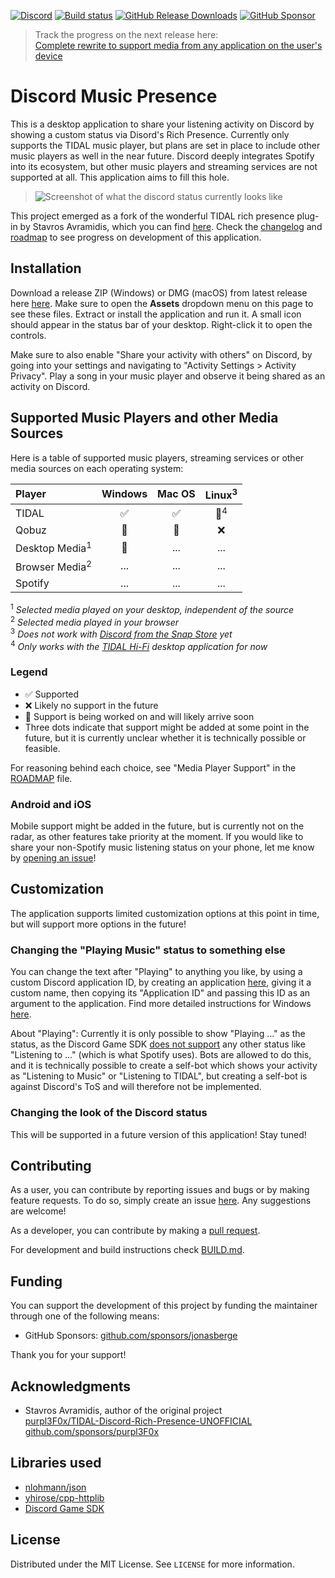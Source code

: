 [![Discord](https://img.shields.io/discord/1224509771068211292?logo=discord&logoColor=eee&label=Discord&labelColor=464ce5)](https://discord.gg/ShVUZCW5a2)
[![Build status](https://ci.appveyor.com/api/projects/status/bthj30lvfthw9es0?svg=true)](https://ci.appveyor.com/project/jonasberge/discord-music-presence)
[![GitHub Release Downloads](https://img.shields.io/github/downloads/jonasberge/discord-music-presence/total?style=flat)](https://github.com/jonasberge/discord-music-presence/releases)
[![GitHub Sponsor](https://img.shields.io/badge/sponsor-30363D?style=flat&logo=GitHub-Sponsors)](https://github.com/sponsors/jonasberge)

> Track the progress on the next release here:  
[Complete rewrite to support media from any application on the user's device](https://github.com/jonasberge/discord-music-presence/issues/2)

# Discord Music Presence

This is a desktop application to share your listening activity
on Discord by showing a custom status via Disord's Rich Presence.
Currently only supports the TIDAL music player, but plans are set in place
to include other music players as well in the near future.
Discord deeply integrates Spotify into its ecosystem,
but other music players and streaming services are not supported at all.
This application aims to fill this hole.

> ![Screenshot of what the discord status currently looks like](./assets/screenshot.png)

This project emerged as a fork of the wonderful TIDAL rich presence plug-in by Stavros Avramidis,
which you can find [here](https://github.com/purpl3F0x/TIDAL-Discord-Rich-Presence-UNOFFICIAL).
Check the [changelog](./CHANGELOG.md) and [roadmap](./ROADMAP.md)
to see progress on development of this application.

## Installation

Download a release ZIP (Windows) or DMG (macOS) from latest release here
[here](https://github.com/jonasberge/discord-music-presence/releases).
Make sure to open the **Assets** dropdown menu on this page to see these files.
Extract or install the application and run it.
A small icon should appear in the status bar of your desktop.
Right-click it to open the controls.

Make sure to also enable "Share your activity with others" on Discord,
by going into your settings and navigating to "Activity Settings > Activity Privacy".
Play a song in your music player and observe it being shared as an activity on Discord.

## Supported Music Players and other Media Sources

Here is a table of supported music players, streaming services
or other media sources on each operating system:

| Player | Windows | Mac OS | Linux<sup>3</sup> |
|:-|:-:|:-:|:-:|
| TIDAL | :white_check_mark: | :white_check_mark: | :memo:<sup>4</sup> |
| Qobuz | :memo: | :memo: | :x: |
| Desktop Media<sup>1</sup> | :memo: | ... | ... |
| Browser Media<sup>2</sup> | ... | ... | ... |
| Spotify | ... | ... | ... |

<sup>1</sup> *Selected media played on your desktop,
independent of the source*  
<sup>2</sup> *Selected media played in your browser*  
<sup>3</sup> *Does not work with
[Discord from the Snap Store](https://snapcraft.io/discord) yet*  
<sup>4</sup> *Only works with the
[TIDAL Hi-Fi](https://github.com/Mastermindzh/tidal-hifi)
desktop application for now*

### Legend

- :white_check_mark: Supported
- :x: Likely no support in the future
- :memo: Support is being worked on and will likely arrive soon
- Three dots indicate that support might be added at some point in the future,
but it is currently unclear whether it is technically possible or feasible.

For reasoning behind each choice,
see "Media Player Support" in the [ROADMAP](./ROADMAP.md) file.

### Android and iOS

Mobile support might be added in the future,
but is currently not on the radar,
as other features take priority at the moment.
If you would like to share your non-Spotify music listening status on your phone,
let me know by [opening an issue](https://github.com/jonasberge/discord-music-presence/issues)!

## Customization

The application supports limited customization options at this point in time,
but will support more options in the future!

### Changing the "Playing Music" status to something else

You can change the text after "Playing" to anything you like,
by using a custom Discord application ID,
by creating an application [here](https://discord.com/developers/applications),
giving it a custom name, then copying its "Application ID"
and passing this ID as an argument to the application.
Find more detailed instructions for Windows
[here](https://github.com/purpl3F0x/TIDAL-Discord-Rich-Presence-UNOFFICIAL/pull/100#issuecomment-2007452770).

About "Playing": Currently it is only possible to show "Playing ..." as the status,
as the Discord Game SDK [does not support](https://github.com/discord/discord-api-docs/issues/1002)
any other status like "Listening to ..." (which is what Spotify uses).
Bots are allowed to do this, and it is technically possible to create a self-bot
which shows your activity as "Listening to Music" or "Listening to TIDAL",
but creating a self-bot is against Discord's ToS
and will therefore not be implemented.

### Changing the look of the Discord status

This will be supported in a future version of this application! Stay tuned!

## Contributing

As a user, you can contribute by reporting issues and bugs
or by making feature requests.
To do so, simply create an issue
[here](https://github.com/jonasberge/discord-music-presence/issues).
Any suggestions are welcome!

As a developer, you can contribute by making a
[pull request](https://github.com/jonasberge/discord-music-presence/pulls).

For development and build instructions check [BUILD.md](./BUILD.md).

## Funding

You can support the development of this project
by funding the maintainer through one of the following means:

- GitHub Sponsors: [github.com/sponsors/jonasberge](https://github.com/sponsors/jonasberge)

Thank you for your support!

## Acknowledgments

- Stavros Avramidis, author of the original project  
[purpl3F0x/TIDAL-Discord-Rich-Presence-UNOFFICIAL](https://github.com/purpl3F0x/TIDAL-Discord-Rich-Presence-UNOFFICIAL)  
[github.com/sponsors/purpl3F0x](https://github.com/sponsors/purpl3F0x)

## Libraries used

- [nlohmann/json](https://github.com/nlohmann/json)
- [yhirose/cpp-httplib](https://github.com/yhirose/cpp-httplib)
- [Discord Game SDK](https://discord.com/developers/docs/game-sdk/getting-started)

## License

Distributed under the MIT License.
See `LICENSE` for more information.
